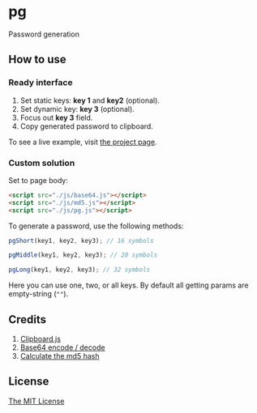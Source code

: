 # pg

Password generation

## How to use

### Ready interface

1. Set static keys: **key 1** and **key2** (optional).
2. Set dynamic key: **key 3** (optional).
3. Focus out **key 3** field.
4. Copy generated password to clipboard.

To see a live example, visit [the project page](https://acruxray.github.io/pg).

### Custom solution

Set to page body:

```html
<script src="./js/base64.js"></script>
<script src="./js/md5.js"></script>
<script src="./js/pg.js"></script>
```
To generate a password, use the following methods:

``` js
pgShort(key1, key2, key3); // 16 symbols

pgMiddle(key1, key2, key3); // 20 symbols

pgLong(key1, key2, key3); // 32 symbols
```

Here you can use one, two, or all keys. By default all getting params are empty-string (`""`).

## Credits

1. [Clipboard.js](https://clipboardjs.com/)
2. [Base64 encode / decode](http://www.webtoolkit.info/)
3. [Calculate the md5 hash](http://www.webtoolkit.info/)

## License

[The MIT License](https://github.com/acruxray/pg/blob/master/LICENSE)
